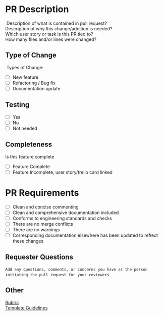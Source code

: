 # PR Description

​
Description of what is contained in pull request?  
Description of why this change/addition is needed?  
Which user story or task is this PR tied to?  
How many files and/or lines were changed?
​
​

## Type of Change

​
Types of Change:

- [ ] New feature
- [ ] Refactoring / Bug fix
- [ ] Documentation update

## Testing

- [ ] Yes
- [ ] No
- [ ] Not needed

## Completeness

Is this feature complete

- [ ] Feature Complete
- [ ] Feature Incomplete, user story/trello card linked

# PR Requirements

- [ ] Clean and concise commenting
- [ ] Clean and comprehensive documentation included
- [ ] Conforms to engineering standards and checks
- [ ] There are no merge conflicts
- [ ] There are no warnings
- [ ] Corresponding documentation elsewhere has been updated to reflect these changes

## Requester Questions

​
`Add any questions, comments, or concerns you have as the person initiating the pull request for your reviewers`
​
​

## Other

[Rubric](https://www.notion.so/1fc04e4fedeb429ba873b7c68d281707?v=74054da7991341c0bf970f39410c43da)  
[Template Guidelines](https://www.notion.so/Pull-Request-Template-f9264f79e1b649b9845961b5aba3eaff)
​
